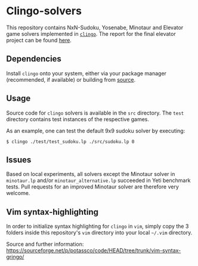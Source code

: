 # Clingo-solvers

This repository contains NxN-Sudoku, Yosenabe, Minotaur and Elevator game solvers implemented in [`clingo`](https://github.com/potassco/clingo). The report for the final elevator project can be found [here](./docs/asp_elevator.pdf).

## Dependencies

Install `clingo` onto your system, either via your package manager (recommended, if available) or building from [source](https://github.com/potassco/clingo/blob/master/INSTALL.md).

## Usage

Source code for `clingo` solvers is available in the `src` directory. The `test` directory contains test instances of the respective games.

As an example, one can test the default 9x9 sudoku solver by executing:

```shell
$ clingo ./test/test_sudoku.lp ./src/sudoku.lp 0
```

## Issues

Based on local experiments, all solvers except the Minotaur solver in `minotaur.lp` and/or `minotaur_alternative.lp` succeeded in Yeti benchmark tests. Pull requests for an improved Minotaur solver are therefore very welcome.

## Vim syntax-highlighting

In order to initialize syntax highlighting for `clingo` in `vim`, simply copy the 3 folders inside this repository's `vim` directory into your local `~/.vim` directory.

Source and further information: https://sourceforge.net/p/potassco/code/HEAD/tree/trunk/vim-syntax-gringo/
